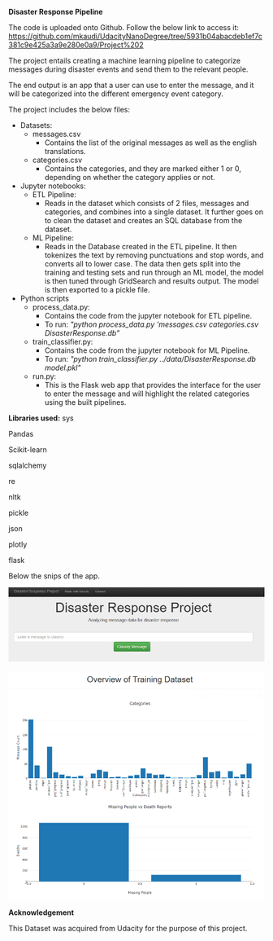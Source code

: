 **Disaster Response Pipeline**

The code is uploaded onto Github. Follow the below link to access it:
https://github.com/mkaudi/UdacityNanoDegree/tree/5931b04abacdeb1ef7c381c9e425a3a9e280e0a9/Project%202

The project entails creating a machine learning pipeline to categorize messages during disaster events and send them to
the relevant people.

The end output is an app that a user can use to enter the message, and it will be categorized into the different emergency
event category.

The project includes the below files:

- Datasets:
  - messages.csv
    - Contains the list of the original messages as well as the english translations.
  - categories.csv
    - Contains the categories, and they are marked either 1 or 0, depending on whether the category applies or not.
- Jupyter notebooks:
  - ETL Pipeline:
    - Reads in the dataset which consists of 2 files, messages and categories, and combines into a single
    dataset. It further goes on to clean the dataset and creates an SQL database from the dataset.
  - ML Pipeline:
    - Reads in the Database created in the ETL pipeline. It then tokenizes the text by removing punctuations and stop words,
      and converts all to lower case. The data then gets split into the training and testing sets and run through an ML model,
      the model is then tuned through GridSearch and results output. The model is then exported to a pickle file.
- Python scripts
  - process_data.py:
    - Contains the code from the jupyter notebook for ETL pipeline.
    - To run: _"python process_data.py 'messages.csv categories.csv DisasterResponse.db"_
  - train_classifier.py:
    - Contains the code from the jupyter notebook for ML Pipeline.
    - To run: _"python train_classifier.py ../data/DisasterResponse.db model.pkl"_
  - run.py:
    - This is the Flask web app that provides the interface for the user to enter the message and will highlight the 
      related categories using the built pipelines.

**Libraries used:**
sys

Pandas

Scikit-learn

sqlalchemy

re

nltk

pickle

json

plotly

flask

Below the snips of the app.

![img.png](images/img.png)

![img_1.png](images/img_1.png)


**Acknowledgement**

This Dataset was acquired from Udacity for the purpose of this project.

